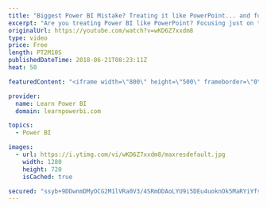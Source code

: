 ```yaml
---
title: "Biggest Power BI Mistake? Treating it like PowerPoint... and focusing only on visuals"
excerpt: "Are you treating Power BI like PowerPoint? Focusing just on the pretty visuals? You may be making a BIG mistake :-(  • Power BI Step-by-Step Tutorial on YouTube http://bit.ly/2tmLBTX • Data Modeling in Power BI on YouTube http://bit.ly/2McAap5 ================================= FREE Power BI Step-by-Step"
originalUrl: https://youtube.com/watch?v=wKD6Z7xxdm8
type: video
price: Free
length: PT2M10S
publishedDateTime: 2018-06-21T08:23:11Z
heat: 50

featuredContent: "<iframe width=\"800\" height=\"500\" frameborder=\"0\" src=\"https://www.youtube.com/embed/wKD6Z7xxdm8\" allow=\"accelerometer; autoplay; encrypted-media; gyroscope; picture-in-picture\" allowfullscreen></iframe>"

provider:
  name: Learn Power BI
  domain: learnpowerbi.com

topics:
  - Power BI

images:
  - url: https://i.ytimg.com/vi/wKD6Z7xxdm8/maxresdefault.jpg
    width: 1280
    height: 720
    isCached: true

secured: "ssyb+9DDwnmDMyOCG2M1lVRa0V3/4SRmDDAoLYU9i5DEu4uoknOk5MaRYiYfsXdKu9RzKE937aroi0mlMBXOjOWWla0dP32+xzjaQKFixQCjQtmx5HpBaZb1GNzrGO6lb2Nu93d71MoMe+Nyu7rM+GITfCltH1Yt4Nh1vpQVLfiVaxdnBoKFzArXVURzn/CLHKAa17QeU8D8seqlqq3ShUHBRIS+CDI70iH4mbOIwHjndaXVstwsfP63M+kdiFBQ9oWyzR3iXYAOBlL6BP0Poogf4/ZE6KxT097nRM9Be5vMAOnrcWEAYr1MjVBP13afR0OtNYsOKG/pxUBxd807jYHiZu9yrxW0DEnaLh0TSS8bDaZLqWDuBb5tjO6nTPx2v4JVEuWj1Heo34VUn0IIdjDUW60Bju2F4TUPZPojZb8=;wGf/KgxX0kTnkkNCbuFXtA=="
---
```


